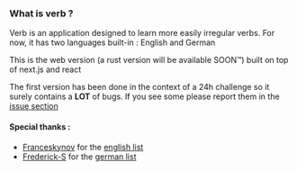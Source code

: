 ### What is verb ?

Verb is an application designed to learn more easily irregular verbs. 
For now, it has two languages built-in : English and German

This is the web version (a rust version will be available SOON™) built on top of next.js and react

The first version has been done in the context of a 24h challenge so it surely contains a **LOT** of bugs. If you see some please report them in the [issue section](https://github.com/vsahler/verb-web/issues)

#### Special thanks : 

- [Franceskynov](https://github.com/Franceskynov) for the [english list](https://github.com/Franceskynov/node-english-irregular-verbs)
- [Frederick-S](https://github.com/Frederick-S) for the [german list](https://github.com/Frederick-S/irregular-verbs-de)